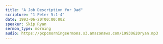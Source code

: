 ```yaml
---
title: "A Job Description for Dad"
scripture: "1 Peter 5:1-4"
date: 1993-06-20T00:00:00Z
speaker: Skip Ryan
sermon_type: morning
audio: https://pcpcmorningsermons.s3.amazonaws.com/19930620ryan.mp3 
---
```



